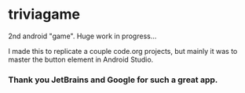 # triviagame
2nd android "game". Huge work in progress...

I made this to replicate a couple code.org projects, but mainly it was to master the button element in Android Studio.
### Thank you JetBrains and Google for such a great app.
